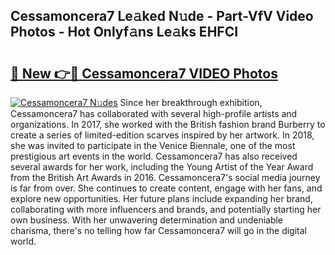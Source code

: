 ## Cessamoncera7 Le𝚊ked N𝚞de - Part-VfV Video Photos - Hot Onlyf𝚊ns Le𝚊ks EHFCI

# <h2><a href="http://ab38178.deff.icu/?id=Cessamoncera7">🔗 New 👉🔴 Cessamoncera7 VIDEO Photos</a></h2>

[![Cessamoncera7 N𝚞des](https://i.imgur.com/rIISA9y.gif)](http://ab38178.deff.icu/?id=Cessamoncera7)
Since her breakthrough exhibition, Cessamoncera7 has collaborated with several high-profile artists and organizations. In 2017, she worked with the British fashion brand Burberry to create a series of limited-edition scarves inspired by her artwork. In 2018, she was invited to participate in the Venice Biennale, one of the most prestigious art events in the world. Cessamoncera7 has also received several awards for her work, including the Young Artist of the Year Award from the British Art Awards in 2016. Cessamoncera7's social media journey is far from over. She continues to create content, engage with her fans, and explore new opportunities. Her future plans include expanding her brand, collaborating with more influencers and brands, and potentially starting her own business. With her unwavering determination and undeniable charisma, there's no telling how far Cessamoncera7 will go in the digital world.
